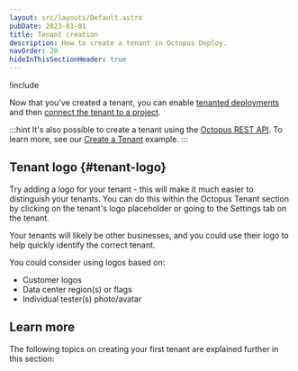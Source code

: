 ```yaml
---
layout: src/layouts/Default.astro
pubDate: 2023-01-01
title: Tenant creation
description: How to create a tenant in Octopus Deploy.
navOrder: 20
hideInThisSectionHeader: true
---
```


!include <tenants-create-tenant>

Now that you've created a tenant, you can enable [tenanted deployments](/docs/tenants/tenant-creation/tenanted-deployments.md) and then [connect the tenant to a project](/docs/tenants/tenant-creation/connecting-projects/).

:::hint
It's also possible to create a tenant using the [Octopus REST API](/docs/octopus-rest-api/). To learn more, see our [Create a Tenant](/docs/octopus-rest-api/examples/tenants/create-tenant/) example.
:::

## Tenant logo {#tenant-logo}

Try adding a logo for your tenant - this will make it much easier to distinguish your tenants. You can do this within the Octopus Tenant section by clicking on the tenant's logo placeholder or going to the Settings tab on the tenant.

Your tenants will likely be other businesses, and you could use their logo to help quickly identify the correct tenant.

You could consider using logos based on:

- Customer logos
- Data center region(s) or flags
- Individual tester(s) photo/avatar

## Learn more

The following topics on creating your first tenant are explained further in this section: